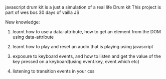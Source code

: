 javascript drum kit is a just a simulation of a real life Drum kit
This project is part of wes bos 30 days of vailla JS

New knowledge:

1. learnt how to use a data-attribute, how to get an element from the DOM using data-attribute
 
2. learnt how to play and reset an audio that is playing using javascript

3. exposure to keyboard events, and how to listen and get the value of the key pressed on a keyboard(using event.key, event.which etc)

4. listening to transition events in your css

